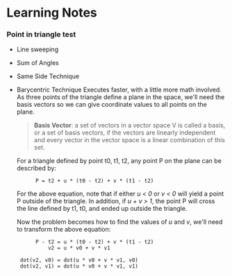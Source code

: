 # Learning Notes

### Point in triangle test

- Line sweeping
- Sum of Angles
- Same Side Technique
- Barycentric Technique
    Executes faster, with a little more math involved. As three points of the triangle define a plane in the space, we'll need the basis vectors so we can give coordinate values to all points on the plane.

    > **Basis Vector**:  a set of vectors in a vector space V is called a basis, or a set of basis vectors, if the vectors are linearly independent and every vector in the vector space is a linear combination of this set.

    For a triangle defined by point t0, t1, t2, any point P on the plane can be described by:
    
            P = t2 + u * (t0 - t2) + v * (t1 - t2)

    For the above equation, note that if either *u < 0* or *v < 0* will yield a point P outside of the triangle. In addition, if *u + v > 1*, the point P will cross the line defined by t1, t0, and ended up outside the triangle.

    Now the problem becomes how to find the values of *u* and *v*, we'll need to transform the above equation:

            P - t2 = u * (t0 - t2) + v * (t1 - t2)
                v2 = u * v0 + v * v1

       dot(v2, v0) = dot(u * v0 + v * v1, v0)
       dot(v2, v1) = dot(u * v0 + v * v1, v1)

            
